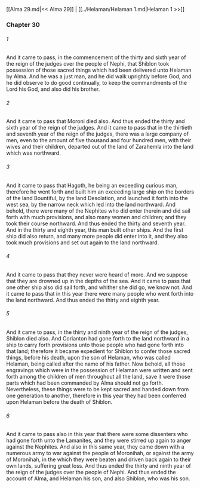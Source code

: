 [[Alma 29.md|<< Alma 29]]  |  [[../Helaman/Helaman 1.md|Helaman 1 >>]]

### Chapter 30
###### 1
And it came to pass, in the commencement of the thirty and sixth year of the reign of the judges over the people of Nephi, that Shiblon took possession of those sacred things which had been delivered unto Helaman by Alma. And he was a just man, and he did walk uprightly before God, and he did observe to do good continually, to keep the commandments of the Lord his God, and also did his brother.

###### 2
And it came to pass that Moroni died also. And thus ended the thirty and sixth year of the reign of the judges. And it came to pass that in the thirtieth and seventh year of the reign of the judges, there was a large company of men, even to the amount of five thousand and four hundred men, with their wives and their children, departed out of the land of Zarahemla into the land which was northward.

###### 3
And it came to pass that Hagoth, he being an exceeding curious man, therefore he went forth and built him an exceeding large ship on the borders of the land Bountiful, by the land Desolation, and launched it forth into the west sea, by the narrow neck which led into the land northward. And behold, there were many of the Nephites who did enter therein and did sail forth with much provisions, and also many women and children; and they took their course northward. And thus ended the thirty and seventh year. And in the thirty and eighth year, this man built other ships. And the first ship did also return, and many more people did enter into it, and they also took much provisions and set out again to the land northward.

###### 4
And it came to pass that they never were heard of more. And we suppose that they are drowned up in the depths of the sea. And it came to pass that one other ship also did sail forth, and whither she did go, we know not. And it came to pass that in this year there were many people who went forth into the land northward. And thus ended the thirty and eighth year.

###### 5
And it came to pass, in the thirty and ninth year of the reign of the judges, Shiblon died also. And Corianton had gone forth to the land northward in a ship to carry forth provisions unto those people who had gone forth into that land; therefore it became expedient for Shiblon to confer those sacred things, before his death, upon the son of Helaman, who was called Helaman, being called after the name of his father. Now behold, all those engravings which were in the possession of Helaman were written and sent forth among the children of men throughout all the land, save it were those parts which had been commanded by Alma should not go forth. Nevertheless, these things were to be kept sacred and handed down from one generation to another, therefore in this year they had been conferred upon Helaman before the death of Shiblon.

###### 6
And it came to pass also in this year that there were some dissenters who had gone forth unto the Lamanites, and they were stirred up again to anger against the Nephites. And also in this same year, they came down with a numerous army to war against the people of Moronihah, or against the army of Moronihah, in the which they were beaten and driven back again to their own lands, suffering great loss. And thus ended the thirty and ninth year of the reign of the judges over the people of Nephi. And thus ended the account of Alma, and Helaman his son, and also Shiblon, who was his son.